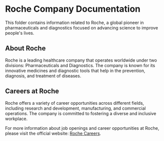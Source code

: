 # Roche Company Documentation

This folder contains information related to Roche, a global pioneer in pharmaceuticals and diagnostics focused on advancing science to improve people's lives.

## About Roche

Roche is a leading healthcare company that operates worldwide under two divisions: Pharmaceuticals and Diagnostics. The company is known for its innovative medicines and diagnostic tools that help in the prevention, diagnosis, and treatment of diseases.

## Careers at Roche

Roche offers a variety of career opportunities across different fields, including research and development, manufacturing, and commercial operations. The company is committed to fostering a diverse and inclusive workplace.

For more information about job openings and career opportunities at Roche, please visit the official website: [Roche Careers](https://www.roche.com/careers).